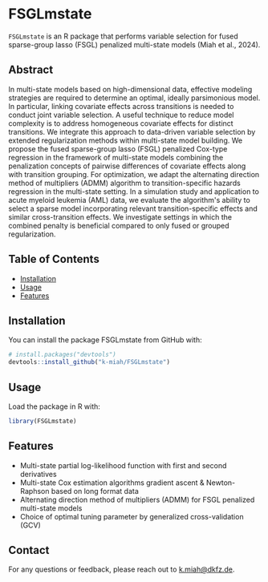 # FSGLmstate

`FSGLmstate` is an R package that performs variable selection for fused sparse-group lasso (FSGL) penalized multi-state models (Miah et al., 2024).

## Abstract

In multi-state models based on high-dimensional data, effective modeling strategies are required to determine an optimal, ideally parsimonious model. 
In particular, linking covariate effects across transitions is needed to conduct joint variable selection. A useful technique to reduce model complexity is to address homogeneous covariate effects for distinct transitions. We integrate this approach to data-driven variable selection by extended regularization methods within multi-state model building. We propose the fused sparse-group lasso (FSGL) penalized Cox-type regression in the framework of multi-state models combining the penalization concepts of pairwise differences of covariate effects along with transition grouping. For optimization, we adapt the alternating direction method of multipliers (ADMM) algorithm to transition-specific hazards regression in the multi-state setting. In a simulation study and application to acute myeloid leukemia (AML) data, we evaluate the algorithm's ability to select a sparse model incorporating relevant transition-specific effects and similar cross-transition effects. We investigate settings in which the combined penalty is beneficial compared to only fused or grouped regularization.

## Table of Contents

- [Installation](#installation)
- [Usage](#usage)
- [Features](#features)

## Installation

You can install the package FSGLmstate from GitHub with:

```R
# install.packages("devtools")
devtools::install_github("k-miah/FSGLmstate")
```

## Usage

Load the package in R with:

```R
library(FSGLmstate)
```

## Features

- Multi-state partial log-likelihood function with first and second derivatives
- Multi-state Cox estimation algorithms gradient ascent & Newton-Raphson based on long format data
- Alternating direction method of multipliers (ADMM) for FSGL penalized multi-state models
- Choice of optimal tuning parameter by generalized cross-validation (GCV)

## Contact

For any questions or feedback, please reach out to [k.miah@dkfz.de](mailto:k.miah@dkfz.de).


